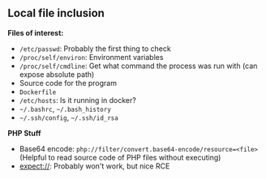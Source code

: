 ## Local file inclusion

**Files of interest:**

- `/etc/passwd`: Probably the first thing to check
- `/proc/self/environ`: Environment variables
- `/proc/self/cmdline`: Get what command the process was run with (can expose absolute path)
- Source code for the program
- `Dockerfile`
- `/etc/hosts`: Is it running in docker?
- `~/.bashrc`, `~/.bash_history`
- `~/.ssh/config`, `~/.ssh/id_rsa`



**PHP Stuff**

- Base64 encode: `php://filter/convert.base64-encode/resource=<file>` (Helpful to read source code of PHP files without executing)
- [expect://](https://www.php.net/manual/en/wrappers.expect.php): Probably won't work, but nice RCE

